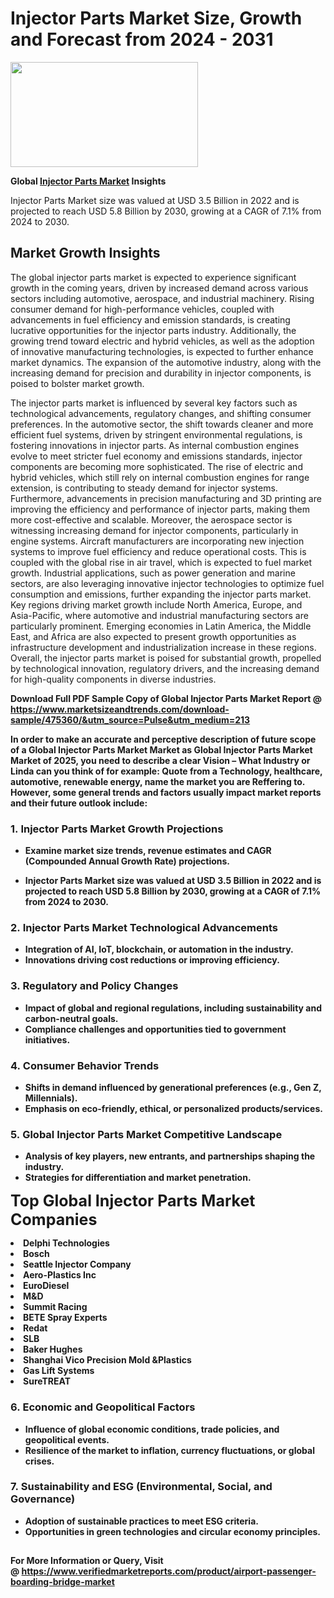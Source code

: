 <H1>Injector Parts Market Size, Growth and Forecast from 2024 - 2031</H1><img class="aligncenter size-medium wp-image-584254" src="https://thirdeyenews.in/wp-content/uploads/2024/09/Global-Market-Research-300x168.jpeg" alt="" width="300" height="168" /><p><strong>Global&nbsp;<a href="https://www.marketsizeandtrends.com/download-sample/475360/&amp;utm_source=Pulse&amp;utm_medium=213">Injector Parts Market</a> Insights</strong></p><p>Injector Parts Market size was valued at USD 3.5 Billion in 2022 and is projected to reach USD 5.8 Billion by 2030, growing at a CAGR of 7.1% from 2024 to 2030.</p><p><h2>Market Growth Insights</h2> <p>The global injector parts market is expected to experience significant growth in the coming years, driven by increased demand across various sectors including automotive, aerospace, and industrial machinery. Rising consumer demand for high-performance vehicles, coupled with advancements in fuel efficiency and emission standards, is creating lucrative opportunities for the injector parts industry. Additionally, the growing trend toward electric and hybrid vehicles, as well as the adoption of innovative manufacturing technologies, is expected to further enhance market dynamics. The expansion of the automotive industry, along with the increasing demand for precision and durability in injector components, is poised to bolster market growth.</p> <p><strong></strong></p> <p>The injector parts market is influenced by several key factors such as technological advancements, regulatory changes, and shifting consumer preferences. In the automotive sector, the shift towards cleaner and more efficient fuel systems, driven by stringent environmental regulations, is fostering innovations in injector parts. As internal combustion engines evolve to meet stricter fuel economy and emissions standards, injector components are becoming more sophisticated. The rise of electric and hybrid vehicles, which still rely on internal combustion engines for range extension, is contributing to steady demand for injector systems. Furthermore, advancements in precision manufacturing and 3D printing are improving the efficiency and performance of injector parts, making them more cost-effective and scalable. Moreover, the aerospace sector is witnessing increasing demand for injector components, particularly in engine systems. Aircraft manufacturers are incorporating new injection systems to improve fuel efficiency and reduce operational costs. This is coupled with the global rise in air travel, which is expected to fuel market growth. Industrial applications, such as power generation and marine sectors, are also leveraging innovative injector technologies to optimize fuel consumption and emissions, further expanding the injector parts market. Key regions driving market growth include North America, Europe, and Asia-Pacific, where automotive and industrial manufacturing sectors are particularly prominent. Emerging economies in Latin America, the Middle East, and Africa are also expected to present growth opportunities as infrastructure development and industrialization increase in these regions. Overall, the injector parts market is poised for substantial growth, propelled by technological innovation, regulatory drivers, and the increasing demand for high-quality components in diverse industries.</p> <p><strong></p><p><span class=""><strong>Download Full PDF Sample Copy of Global Injector Parts Market Report</strong> @ <a href="https://www.marketsizeandtrends.com/download-sample/475360/&amp;utm_source=Pulse&amp;utm_medium=213" target="_blank">https://www.marketsizeandtrends.com/download-sample/475360/&amp;utm_source=Pulse&amp;utm_medium=213</a></span></p><p>In order to make an accurate and perceptive description of future scope of a Global&nbsp;Injector Parts Market Market as Global&nbsp;Injector Parts Market Market of 2025, you need to describe a clear Vision &ndash; What Industry or Linda can you think of for example: Quote from a Technology, healthcare, automotive, renewable energy, name the market you are Reffering to. However, some general trends and factors usually impact market reports and their future outlook include:</p><h3>1.&nbsp;<strong>Injector Parts Market Growth Projections</strong></h3><ul><li>Examine market size trends, revenue estimates and CAGR (Compounded Annual Growth Rate) projections.</li><li><p>Injector Parts Market size was valued at USD 3.5 Billion in 2022 and is projected to reach USD 5.8 Billion by 2030, growing at a CAGR of 7.1% from 2024 to 2030.</p></li></ul><h3>2.&nbsp;<strong>Injector Parts Market Technological Advancements</strong></h3><ul><li>Integration of AI, IoT, blockchain, or automation in the industry.</li><li>Innovations driving cost reductions or improving efficiency.</li></ul><h3>3.&nbsp;<strong>Regulatory and Policy Changes</strong></h3><ul><li>Impact of global and regional regulations, including sustainability and carbon-neutral goals.</li><li>Compliance challenges and opportunities tied to government initiatives.</li></ul><h3>4.&nbsp;<strong>Consumer Behavior Trends</strong></h3><ul><li>Shifts in demand influenced by generational preferences (e.g., Gen Z, Millennials).</li><li>Emphasis on eco-friendly, ethical, or personalized products/services.</li></ul><h3>5.&nbsp;<strong>Global Injector Parts Market Competitive Landscape</strong></h3><ul><li>Analysis of key players, new entrants, and partnerships shaping the industry.</li><li>Strategies for differentiation and market penetration.</li></ul><p data-pm-slice="1 1 []"><span style="color: inherit; font-family: inherit; font-size: 25px;">Top Global Injector Parts Market Companies</span></p><div class="" data-test-id=""><p><li>Delphi Technologies</li><li> Bosch</li><li> Seattle Injector Company</li><li> Aero-Plastics Inc</li><li> EuroDiesel</li><li> M&D</li><li> Summit Racing</li><li> BETE Spray Experts</li><li> Redat</li><li> SLB</li><li> Baker Hughes</li><li> Shanghai Vico Precision Mold &Plastics</li><li> Gas Lift Systems</li><li> SureTREAT</li></p></div><h3>6.&nbsp;<strong>Economic and Geopolitical Factors</strong></h3><ul><li>Influence of global economic conditions, trade policies, and geopolitical events.</li><li>Resilience of the market to inflation, currency fluctuations, or global crises.</li></ul><h3>7.&nbsp;<strong>Sustainability and ESG (Environmental, Social, and Governance)</strong></h3><ul><li>Adoption of sustainable practices to meet ESG criteria.</li><li>Opportunities in green technologies and circular economy principles.</li></ul><h2><strong style="font-size: 14px;">For More Information or Query, Visit @&nbsp;</strong><a style="background-color: #ffffff; font-size: 14px;" href="https://www.marketsizeandtrends.com/report/injector-parts-market/" target="_blank">https://www.verifiedmarketreports.com/product/airport-passenger-boarding-bridge-market</a></h2>
